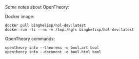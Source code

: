 Some notes about OpenTheory:

Docker image:

```
docker pull binghelisp/hol-dev:latest
docker run -ti --rm -v /tmp:/hgfs binghelisp/hol-dev:latest
```

OpenTheory commands:

```
opentheory info --theorems -o bool.art bool
opentheory info --document -o bool.html bool
```
